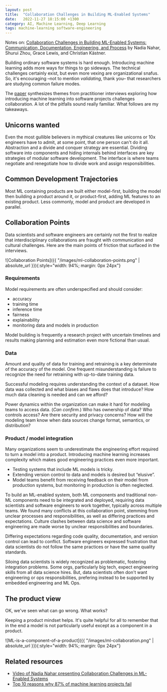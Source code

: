 ```yaml
---
layout: post
title:  "Collaboration Challenges in Building ML-Enabled Systems"
date:   2022-11-27 18:15:00 +1300
category: AI, Machine Learning, Deep Learning
tags: machine-learning software-engineering
---
```


Notes on: [Collaboration Challenges in Building ML-Enabled Systems: Communication, Documentation, Engineering, and Process][1] by Nadia Nahar, Shurui Zhou, Grace Lewis, and Christian Kästner.

Building ordinary software systems is hard enough. Introducing machine learning adds more ways for things to go sideways. The technical challenges certainly exist, but even more vexing are organizational snafus. So, it's encouraging –not to mention _validating_, thank you– that researchers are studying common failure modes.

The [paper][1] synthesizes themes from practitioner interviews exploring how introducing machine learning into software projects challenges collaboration. A lot of the pitfalls sound really familiar. What follows are my takeaways.


## Unicorns wanted

Even the most gullible believers in mythical creatures like unicorns or 10x engineers have to admit, at some point, that one person can't do it all. Abstraction and a divide and conquer strategy are essential. Dividing software into components and hiding internals behind interfaces are key strategies of modular software development. The interface is where teams negotiate and renegotiate how to divide work and assign responsibilities.


## Common Development Trajectories

Most ML containing products are built either model-first, building the model then building a product around it, or product-first, adding ML features to an existing product. Less commonly, model and product are developed in parallel.


## Collaboration Points

Data scientists and software engineers are certainly not the first to realize that interdisciplinary collaborations are fraught with communication and cultural challenges. Here are the main points of friction that surfaced in the interviews.

![Collaboration Points]({{ "/images/ml-collaboration-points.png" | absolute_url }}){:style="width: 94%; margin: 0px 24px"}


### Requirements

Model requirements are often underspecified and should consider:

- accuracy
- training time
- inference time
- fairness
- explainability
- monitoring data and models in production

Model building is frequently a research project with uncertain timelines and results making planning and estimation even more fictional than usual.


### Data

Amount and quality of data for training and retraining is a key determinate of the accuracy of the model. One frequent misunderstanding is failure to recognize the need for retraining with up-to-date training data.

Successful modeling requires understanding the context of a dataset. How data was collected and what biases and flaws does that introduce? How much data cleaning is needed and can we afford?

Power dynamics within the organization can make it hard for modeling teams to access data. (_Can confirm._) Who has ownership of data? Who controls access? Are there security and privacy concerns? How will the modeling team know when data sources change format, semantics, or distribution?


### Product / model integration

Many organizations seem to underestimate the engineering effort required to turn a model into a product. Introducing machine learning increases complexity which makes good engineering practices even more important.

- Testing systems that include ML models is tricky.
- Extending version control to data and models is desired but “elusive”.
- Model teams benefit from receiving feedback on their model from production systems, but monitoring in production is often neglected.

To build an ML-enabled system, both ML components and traditional non-ML components need to be integrated and deployed, requiring data scientists and software engineers to work together, typically across multiple teams. We found many conflicts at this collaboration point, stemming from unclear processes and responsibilities, as well as differing practices and expectations. Culture clashes between data science and software engineering are made worse by unclear responsibilities and boundaries.

Differing expectations regarding code quality, documentation, and version control can lead to conflict. Software engineers expressed frustration that data scientists do not follow the same practices or have the same quality standards.

Siloing data scientists is widely recognized as problematic, fostering integration problems. Some orgs, particularly big tech, expect engineering skills from all data science hires. But, data scientists often don't want engineering or ops responsibilities, prefering instead to be supported by embedded engineering and ML Ops.


## The product view

OK, we've seen what can go wrong. What works?

Keeping a product mindset helps. It's quite helpful for all to remember that in the end a model is not particularly useful except as a component in a product.

![ML-is-a-component-of-a-product]({{ "/images/ml-collaboration.png" | absolute_url }}){:style="width: 94%; margin: 0px 24px"}


## Related resources

- [Video of Nadia Nahar presenting Collaboration Challenges in ML-Enabled Systems][3]
- [Top 10 reasons why 87% of machine learning projects fail][4]


[1]: https://arxiv.org/pdf/2110.10234.pdf
[2]: https://www.youtube.com/watch?v=EwJ1Hx4F6DY
[3]: https://www.youtube.com/watch?v=FKdVSNfnD_M
[4]: https://towardsai.net/p/machine-learning/top-10-reasons-why-87-of-machine-learning-projects-fail
